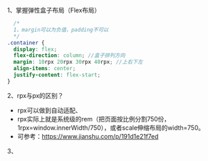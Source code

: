 
1、掌握弹性盒子布局（Flex布局）
~~~scss
  /* 
  1、margin可以为负值，padding不可以
  */
.container {
  display: flex; 
  flex-direction: column; //盒子排列方向
  margin: 10rpx 20rpx 30rpx 40rpx; //上右下左
  align-items: center;
  justify-content: flex-start;
}
~~~

2、rpx与px的区别？
  
* rpx可以做到自动适配、
* rpx实际上就是系统级的rem（把页面按比例分割750份，1rpx=window.innerWidth/750），或者scale伸缩布局的width=750。
* 可参考：https://www.jianshu.com/p/191d1e21f7ed

3、
